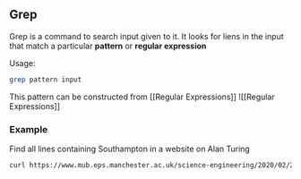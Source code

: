 ## Grep
Grep is a command to search input given to it.
It looks for liens in the input that match a particular **pattern** or **regular expression**

Usage:
```bash
grep pattern input
```


This pattern can be constructed from [[Regular Expressions]]
![[Regular Expressions]]

### Example

Find all lines containing Southampton in a website on Alan Turing
```bash
curl https://www.mub.eps.manchester.ac.uk/science-engineering/2020/02/20/alan-turing-did-you-know/ | grep 'Southampton'
```

